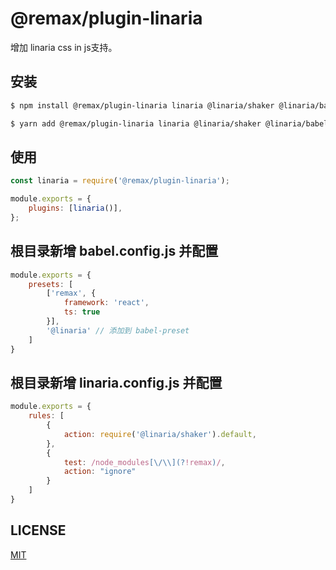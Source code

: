 # @remax/plugin-linaria

增加 linaria css in js支持。

## 安装

```bash
$ npm install @remax/plugin-linaria linaria @linaria/shaker @linaria/babel-preset --save
```

```bash
$ yarn add @remax/plugin-linaria linaria @linaria/shaker @linaria/babel-preset
```

## 使用

```js
const linaria = require('@remax/plugin-linaria');

module.exports = {
    plugins: [linaria()],
};
```

## 根目录新增 babel.config.js 并配置

```js
module.exports = {
    presets: [
        ['remax', {
            framework: 'react',
            ts: true
        }],
        '@linaria' // 添加到 babel-preset
    ]
}
```

## 根目录新增 linaria.config.js 并配置
```js
module.exports = {
    rules: [
        {
            action: require('@linaria/shaker').default,
        },
        {
            test: /node_modules[\/\\](?!remax)/,
            action: "ignore"
        }
    ]
}
```

## LICENSE

[MIT](LICENSE)
